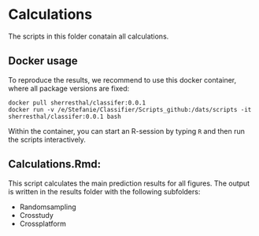 # Calculations

The scripts in this folder conatain all calculations. 

## Docker usage
To reproduce the results, we recommend to use this docker container, where all package versions are fixed: 

```
docker pull sherresthal/classifer:0.0.1
docker run -v /e/Stefanie/Classifier/Scripts_github:/dats/scripts -it sherresthal/classifer:0.0.1 bash
```
Within the container, you can start an R-session by typing `R` and then run the scripts interactively. 

## Calculations.Rmd:

This script calculates the main prediction results for all figures. 
The output is written in the results folder with the following subfolders: 

- Randomsampling
- Crosstudy
- Crossplatform



